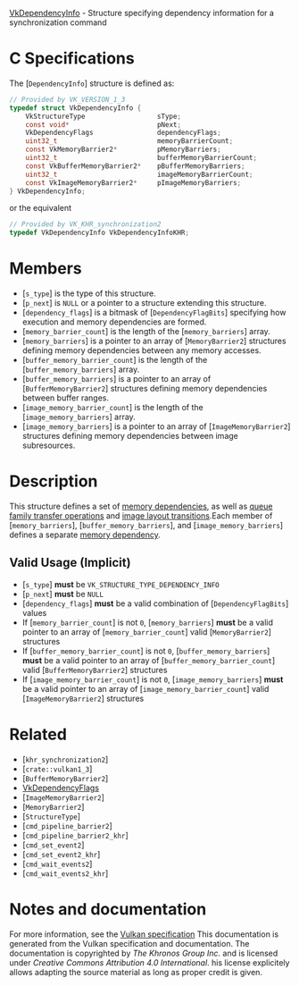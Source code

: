 [VkDependencyInfo](https://www.khronos.org/registry/vulkan/specs/1.3-extensions/man/html/VkDependencyInfo.html) - Structure specifying dependency information for a synchronization command

# C Specifications
The [`DependencyInfo`] structure is defined as:
```c
// Provided by VK_VERSION_1_3
typedef struct VkDependencyInfo {
    VkStructureType                  sType;
    const void*                      pNext;
    VkDependencyFlags                dependencyFlags;
    uint32_t                         memoryBarrierCount;
    const VkMemoryBarrier2*          pMemoryBarriers;
    uint32_t                         bufferMemoryBarrierCount;
    const VkBufferMemoryBarrier2*    pBufferMemoryBarriers;
    uint32_t                         imageMemoryBarrierCount;
    const VkImageMemoryBarrier2*     pImageMemoryBarriers;
} VkDependencyInfo;
```
or the equivalent
```c
// Provided by VK_KHR_synchronization2
typedef VkDependencyInfo VkDependencyInfoKHR;
```

# Members
- [`s_type`] is the type of this structure.
- [`p_next`] is `NULL` or a pointer to a structure extending this structure.
- [`dependency_flags`] is a bitmask of [`DependencyFlagBits`] specifying how execution and memory dependencies are formed.
- [`memory_barrier_count`] is the length of the [`memory_barriers`] array.
- [`memory_barriers`] is a pointer to an array of [`MemoryBarrier2`] structures defining memory dependencies between any memory accesses.
- [`buffer_memory_barrier_count`] is the length of the [`buffer_memory_barriers`] array.
- [`buffer_memory_barriers`] is a pointer to an array of [`BufferMemoryBarrier2`] structures defining memory dependencies between buffer ranges.
- [`image_memory_barrier_count`] is the length of the [`image_memory_barriers`] array.
- [`image_memory_barriers`] is a pointer to an array of [`ImageMemoryBarrier2`] structures defining memory dependencies between image subresources.

# Description
This structure defines a set of [memory dependencies](https://www.khronos.org/registry/vulkan/specs/1.3-extensions/html/vkspec.html#synchronization-dependencies-memory), as well as [queue
family transfer operations](https://www.khronos.org/registry/vulkan/specs/1.3-extensions/html/vkspec.html#synchronization-queue-transfers) and [image layout transitions](https://www.khronos.org/registry/vulkan/specs/1.3-extensions/html/vkspec.html#synchronization-image-layout-transitions).Each member of [`memory_barriers`], [`buffer_memory_barriers`], and
[`image_memory_barriers`] defines a separate
[memory dependency](https://www.khronos.org/registry/vulkan/specs/1.3-extensions/html/vkspec.html#synchronization-dependencies-memory).
## Valid Usage (Implicit)
-  [`s_type`] **must**  be `VK_STRUCTURE_TYPE_DEPENDENCY_INFO`
-  [`p_next`] **must**  be `NULL`
-  [`dependency_flags`] **must**  be a valid combination of [`DependencyFlagBits`] values
-    If [`memory_barrier_count`] is not `0`, [`memory_barriers`] **must**  be a valid pointer to an array of [`memory_barrier_count`] valid [`MemoryBarrier2`] structures
-    If [`buffer_memory_barrier_count`] is not `0`, [`buffer_memory_barriers`] **must**  be a valid pointer to an array of [`buffer_memory_barrier_count`] valid [`BufferMemoryBarrier2`] structures
-    If [`image_memory_barrier_count`] is not `0`, [`image_memory_barriers`] **must**  be a valid pointer to an array of [`image_memory_barrier_count`] valid [`ImageMemoryBarrier2`] structures

# Related
- [`khr_synchronization2`]
- [`crate::vulkan1_3`]
- [`BufferMemoryBarrier2`]
- [VkDependencyFlags]()
- [`ImageMemoryBarrier2`]
- [`MemoryBarrier2`]
- [`StructureType`]
- [`cmd_pipeline_barrier2`]
- [`cmd_pipeline_barrier2_khr`]
- [`cmd_set_event2`]
- [`cmd_set_event2_khr`]
- [`cmd_wait_events2`]
- [`cmd_wait_events2_khr`]

# Notes and documentation
For more information, see the [Vulkan specification](https://www.khronos.org/registry/vulkan/specs/1.3-extensions/html/vkspec.html)
This documentation is generated from the Vulkan specification and documentation.
The documentation is copyrighted by *The Khronos Group Inc.* and is licensed under *Creative Commons Attribution 4.0 International*.
his license explicitely allows adapting the source material as long as proper credit is given.
        